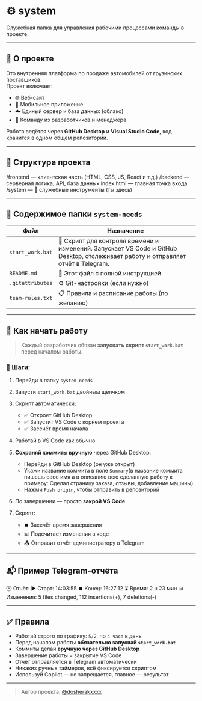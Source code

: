 # ⚙️ system
Служебная папка для управления рабочими процессами команды в проекте.

---

## 🚗 О проекте

Это внутренняя платформа по продаже автомобилей от грузинских поставщиков.  
Проект включает:

- 🌐 Веб-сайт
- 📱 Мобильное приложение
- ☁️ Единый сервер и база данных (облако)
- 👥 Команду из разработчиков и менеджера

Работа ведётся через **GitHub Desktop** и **Visual Studio Code**, код хранится в одном общем репозитории.

---

## 🧱 Структура проекта

/frontend — клиентская часть (HTML, CSS, JS, React и т.д.)
/backend — серверная логика, API, база данных
index.html — главная точка входа
/system — 📂 служебные инструменты (ты здесь)


---

## 📁 Содержимое папки `system-needs`

| Файл              | Назначение |
|------------------|------------|
| `start_work.bat` | 🎯 Скрипт для контроля времени и изменений. Запускает VS Code и GitHub Desktop, отслеживает работу и отправляет отчёт в Telegram. |
| `README.md`      | 📘 Этот файл с полной инструкцией |
| `.gitattributes` | ⚙️ Git-настройки (если нужно) |
| `team-rules.txt` | 📋 Правила и расписание работы (по желанию) |

---

## 🚀 Как начать работу

> Каждый разработчик обязан **запускать скрипт `start_work.bat`** перед началом работы.

### 🔧 Шаги:

1. Перейди в папку `system-needs`
2. Запусти `start_work.bat` двойным щелчком
3. Скрипт автоматически:
   - ✅ Откроет GitHub Desktop
   - ✅ Запустит VS Code с корнем проекта
   - ✅ Засечёт время начала

4. Работай в VS Code как обычно
5. **Сохраняй коммиты вручную** через GitHub Desktop:
   - Перейди в GitHub Desktop (он уже открыт)
   - Укажи название коммита в поле `Summary`(в название коммита пишешь свое имя а в описанию всю сделанную работу к примеру:
   Сделал страницу заказа, отзывы, добавление машины)
   - Нажми `Push origin`, чтобы отправить в репозиторий

6. По завершении — просто **закрой VS Code**
7. Скрипт:
   - ⏹️ Засечёт время завершения
   - 📊 Подсчитает изменения в коде
   - 📤 Отправит отчёт администратору в Telegram

---

## 📬 Пример Telegram-отчёта

🕒 Отчёт:
▶️ Старт: 14:03:55
⏹️ Конец: 16:27:12
⌛ Время: 2 ч 23 мин
📊 Изменения: 5 files changed, 112 insertions(+), 7 deletions(-)


---

## ✅ Правила

- Работай строго по графику: `5/2`, по `4 часа` в день
- Перед началом работы **обязательно запускай `start_work.bat`**
- Коммиты делай **вручную через GitHub Desktop**
- Завершение работы = закрытие VS Code
- Отчёт отправляется в Telegram автоматически
- Никаких ручных таймеров, всё фиксируется скриптом
- Используй Copilot — не запрещается, главное — результат

---


> Автор проекта: [@dosherakxxxx](https://t.me/dosherakxxxx)